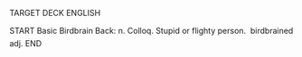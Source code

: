TARGET DECK
ENGLISH

START
Basic
Birdbrain
Back: n. Colloq. Stupid or flighty person.  birdbrained adj.
END
